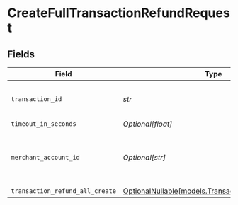 # CreateFullTransactionRefundRequest


## Fields

| Field                                                                                          | Type                                                                                           | Required                                                                                       | Description                                                                                    | Example                                                                                        |
| ---------------------------------------------------------------------------------------------- | ---------------------------------------------------------------------------------------------- | ---------------------------------------------------------------------------------------------- | ---------------------------------------------------------------------------------------------- | ---------------------------------------------------------------------------------------------- |
| `transaction_id`                                                                               | *str*                                                                                          | :heavy_check_mark:                                                                             | N/A                                                                                            | 7099948d-7286-47e4-aad8-b68f7eb44591                                                           |
| `timeout_in_seconds`                                                                           | *Optional[float]*                                                                              | :heavy_minus_sign:                                                                             | N/A                                                                                            |                                                                                                |
| `merchant_account_id`                                                                          | *Optional[str]*                                                                                | :heavy_minus_sign:                                                                             | The ID of the merchant account to use for this request.                                        | default                                                                                        |
| `transaction_refund_all_create`                                                                | [OptionalNullable[models.TransactionRefundAllCreate]](../models/transactionrefundallcreate.md) | :heavy_minus_sign:                                                                             | N/A                                                                                            |                                                                                                |